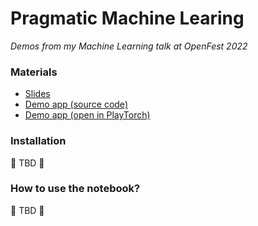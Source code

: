 # Pragmatic Machine Learing
_Demos from my Machine Learning talk at OpenFest 2022_

### Materials

* [Slides](https://docs.google.com/presentation/d/1MqtxFBfKMktAb7d53BJdOya2eZmGQtCtC2QM2bXGrgY/edit?usp=sharing)
* [Demo app (source code)](https://snack.expo.dev/@ligaz/openfest-2022)
* [Demo app (open in PlayTorch)](https://snack.playtorch.dev/@ligaz/openfest-2022)

### Installation
🚧 TBD 🚧

### How to use the notebook?
🚧 TBD 🚧

